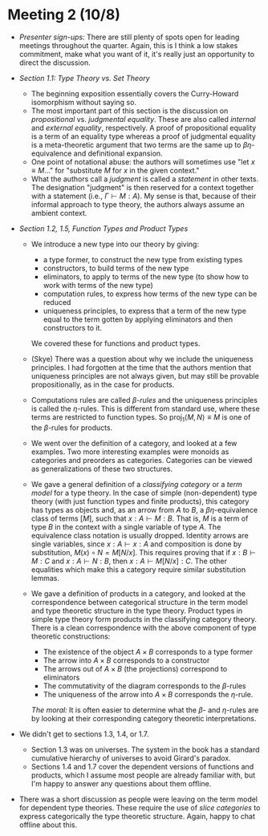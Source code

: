 # Meeting 2 (10/8)

* *Presenter sign-ups:* There are still plenty of spots open for leading meetings throughout the quarter. Again, this is I think a low stakes commitment, make what you want of it, it's really just an opportunity to direct the discussion.

* *Section 1.1: Type Theory vs. Set Theory*

  * The beginning exposition essentially covers the Curry-Howard isomorphism without saying so.
  * The most important part of this section is the discussion on *propositional* vs. *judgmental equality*. These are also called *internal* and *external equality*, respectively. A proof of propositional equality is a term of an equality type whereas a proof of judgmental equality is a meta-theoretic argument that two terms are the same up to $\beta\eta$-equivalence and definitional expansion.
  * One point of notational abuse: the authors will sometimes use "let $x \equiv M$..." for "substitute $M$ for $x$ in the given context."
  *  What the authors call a *judgment* is called a *statement* in other texts. The designation "judgment" is then reserved for a context together with a statement (i.e., $\Gamma \vdash M : A$). My sense is that, because of their informal approach to type theory, the authors always assume an ambient context.

* *Section 1.2, 1.5, Function Types and Product Types*

  * We introduce a new type into our theory by giving:

    * a type former, to construct the new type from existing types
    * constructors, to build terms of the new type
    * eliminators, to apply to terms of the new type (to show how to work with terms of the new type)
    * computation rules, to express how terms of the new type can be reduced
    * uniqueness principles, to express that a term of the new type equal to the term gotten by applying eliminators and then constructors to it.

    We covered these for functions and product types.

  * (Skye) There was a question about why we include the uniqueness principles. I had forgotten at the time that the authors mention that uniqueness principles are not always given, but may still be provable propositionally, as in the case for products.

  * Computations rules are called *$\beta$-rules* and the uniqueness principles is called the $\eta$-rules. This is different from standard use, where these terms are restricted to function types. So $\mathsf{proj}_1\langle M, N \rangle \equiv M$ is one of the $\beta$-rules for products.

  * We went over the definition of a category, and looked at a few examples. Two more interesting examples were monoids as categories and preorders as categories. Categories can be viewed as generalizations of these two structures.

  * We gave a general definition of a *classifying category* or a *term model* for a type theory. In the case of simple (non-dependent) type theory (with just function types and finite products), this category has types as objects and, as an arrow from $A$ to $B$, a $\beta\eta$-equivalence class of terms $[M]$, such that $x : A \vdash M: B$. That is, $M$ is a term of type $B$ in the context with a single variable of type $A$. The equivalence class notation is usually dropped. Identity arrows are single variables, since $x : A \vdash x : A$ and composition is done by substitution, $M(x) \circ N = M[N / x]$. This requires proving that if $x : B \vdash M : C$ and $x : A \vdash N : B$, then $x : A \vdash M[N/x] : C$. The other equalities which make this a category require similar substitution lemmas.

  * We gave a definition of products in a category, and looked at the correspondence between categorical structure in the term model and type theoretic structure in the type theory. Product types in simple type theory form products in the classifying category theory. There is a clean correspondence with the above component of type theoretic constructions:

    * The existence of the object $A \times B$ corresponds to a type former
    * The arrow into $A \times B$ corresponds to a constructor
    * The arrows out of $A \times B$ (the projections) correspond to eliminators
    * The commutativity of the diagram corresponds to the $\beta$-rules
    * The uniqueness of the arrow into $A \times B$ corresponds the $\eta$-rule.

    *The moral:* It is often easier to determine what the $\beta$- and $\eta$-rules are by looking at their corresponding category theoretic interpretations.

* We didn't get to sections 1.3, 1.4, or 1.7.

  * Section 1.3 was on universes. The system in the book has a standard cumulative hierarchy of universes to avoid Girard's paradox.
  * Sections 1.4 and 1.7 cover the dependent versions of functions and products, which I assume most people are already familiar with, but I'm happy to answer any questions about them offline.

* There was a short discussion as people were leaving on the term model for dependent type theories. These require the use of *slice categories* to express categorically the type theoretic structure. Again, happy to chat offline about this.



